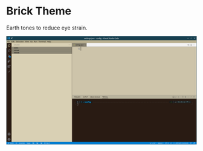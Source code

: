 # Brick Theme

Earth tones to reduce eye strain.

![](https://raw.githubusercontent.com/anandb/brick-theme/265fc54332dd1d367b7a4ac2b58a511f30d413f7/screenshot.png)
